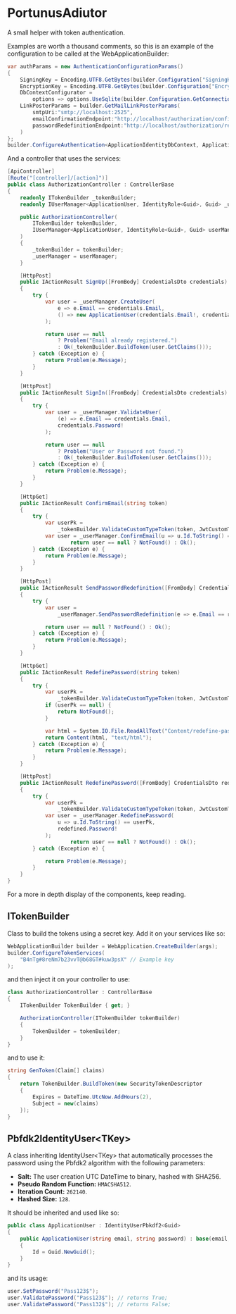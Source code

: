 # PortunusAdiutor
A small helper with token authentication.

Examples are worth a thousand comments, so this is an example of the configuration to be called at the WebApplicationBuilder:

```csharp
var authParams = new AuthenticationConfigurationParams()
{
	SigningKey = Encoding.UTF8.GetBytes(builder.Configuration["SigningKey"]!),
	EncryptionKey = Encoding.UTF8.GetBytes(builder.Configuration["EncryptKey"]!),
	DbContextConfigurator = 
		options => options.UseSqlite(builder.Configuration.GetConnectionString("Sqlite")),
	LinkPosterParams = builder.GetMailLinkPosterParams(
		smtpUri:"smtp://localhost:2525",
		emailConfirmationEndpoint:"http://localhost/authorization/confirmemail?token=",
		passwordRedefinitionEndpoint:"http://localhost/authorization/redefinepassword?token="
	)
};
builder.ConfigureAuthentication<ApplicationIdentityDbContext, ApplicationUser, IdentityRole<Guid>, Guid>(authParams);
```

And a controller that uses the services:

```csharp
[ApiController]
[Route("[controller]/[action]")]
public class AuthorizationController : ControllerBase
{
	readonly ITokenBuilder _tokenBuilder;
	readonly IUserManager<ApplicationUser, IdentityRole<Guid>, Guid> _userManager;

	public AuthorizationController(
		ITokenBuilder tokenBuilder,
		IUserManager<ApplicationUser, IdentityRole<Guid>, Guid> userManager
	)
	{
		_tokenBuilder = tokenBuilder;
		_userManager = userManager;
	}

	[HttpPost]
	public IActionResult SignUp([FromBody] CredentialsDto credentials)
	{
		try {
			var user = _userManager.CreateUser(
				e => e.Email == credentials.Email,
				() => new ApplicationUser(credentials.Email!, credentials.Password!)
			);

			return user == null 
				? Problem("Email already registered.") 
				: Ok(_tokenBuilder.BuildToken(user.GetClaims()));
		} catch (Exception e) {
			return Problem(e.Message);
		}
	}

	[HttpPost]
	public IActionResult SignIn([FromBody] CredentialsDto credentials)
	{
		try {
			var user = _userManager.ValidateUser(
				(e) => e.Email == credentials.Email, 
				credentials.Password!
			);

			return user == null 
				? Problem("User or Password not found.")
				: Ok(_tokenBuilder.BuildToken(user.GetClaims()));
		} catch (Exception e) {
			return Problem(e.Message);
		}
	}

	[HttpGet]
	public IActionResult ConfirmEmail(string token)
	{
		try {
			var userPk =
				_tokenBuilder.ValidateCustomTypeToken(token, JwtCustomTypes.EmailConfirmation);
			var user = _userManager.ConfirmEmail(u => u.Id.ToString() == userPk);
					return user == null ? NotFound() : Ok();
		} catch (Exception e) {
			return Problem(e.Message);
		}
	}

	[HttpPost]
	public IActionResult SendPasswordRedefinition([FromBody] CredentialsDto redefine)
	{
		try {
			var user = 
				_userManager.SendPasswordRedefinition(e => e.Email == redefine.Email);

			return user == null ? NotFound() : Ok();
		} catch (Exception e) {
			return Problem(e.Message);
		}
	}

	[HttpGet]
	public IActionResult RedefinePassword(string token)
	{
		try {
			var userPk =
				_tokenBuilder.ValidateCustomTypeToken(token, JwtCustomTypes.PasswordRedefinition);
			if (userPk == null) {
				return NotFound();
			}

			var html = System.IO.File.ReadAllText("Content/redefine-password.html");
			return Content(html, "text/html");
		} catch (Exception e) {
			return Problem(e.Message);
		}
	}

	[HttpPost]
	public IActionResult RedefinePassword([FromBody] CredentialsDto redefined, string token)
	{
		try {
			var userPk =
				_tokenBuilder.ValidateCustomTypeToken(token, JwtCustomTypes.PasswordRedefinition);
			var user = _userManager.RedefinePassword(
				u => u.Id.ToString() == userPk, 
				redefined.Password!
			);
					return user == null ? NotFound() : Ok();
		} catch (Exception e) {

			return Problem(e.Message);
		}
	}
}
```
For a more in depth display of the components, keep reading.

## ITokenBuilder
Class to build the tokens using a secret key.
Add it on your services like so:

```csharp
WebApplicationBuilder builder = WebApplication.CreateBuilder(args);
builder.ConfigureTokenServices(
	"B4nTg#8reNm7b23vvT@b68GT#kuw3psX" // Example key
);
```

and then inject it on your controller to use:

```csharp
class AuthorizationController : ControllerBase
{
	ITokenBuilder TokenBuilder { get; }

	AuthorizationController(ITokenBuilder tokenBuilder)
	{
		TokenBuilder = tokenBuilder;
	}
}
```

and to use it:

```csharp
string GenToken(Claim[] claims)
{
	return TokenBuilder.BuildToken(new SecurityTokenDescriptor
	{
		Expires = DateTime.UtcNow.AddHours(2),
		Subject = new(claims)
	});
}
```

## Pbfdk2IdentityUser\<TKey>
A class inheriting IdentityUser\<TKey> that automatically processes the password using the Pbfdk2 algorithm with the following parameters:
 -	**Salt:** The user creation UTC DateTime to binary, hashed with SHA256.
 -	**Pseudo Random Function:** `HMACSHA512`.
 -	**Iteration Count:** `262140`.
 -	**Hashed Size:** `128`.

It should be inherited and used like so:

```csharp
public class ApplicationUser : IdentityUserPbkdf2<Guid>
{
	public ApplicationUser(string email, string password) : base(email, password)
	{
		Id = Guid.NewGuid();
	}
}
```

and its usage:

```csharp
user.SetPassword("Pass123$");
user.ValidatePassword("Pass123$"); // returns True;
user.ValidatePassword("Pass132$"); // returns False;
```

